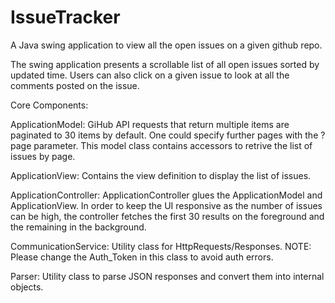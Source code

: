 IssueTracker
============

A Java swing application to view all the open issues on a given github repo. 

The swing application presents a scrollable list of all open issues sorted by updated time. Users can also click on a given issue to look at all the comments posted on the issue.

Core Components:

ApplicationModel: GiHub API requests that return multiple items are paginated to 30 items by default. One could specify further pages with the ?page parameter. This model class contains accessors to retrive the list of issues by page. 

ApplicationView: Contains the view definition to display the list of issues. 

ApplicationController: ApplicationController glues the ApplicationModel and ApplicationView. In order to keep the UI responsive as the number of issues can be high, the controller fetches the first 30 results on the foreground and the remaining in the background.

CommunicationService: Utility class for HttpRequests/Responses.
              NOTE: Please change the Auth_Token in this class to avoid auth errors.
              
Parser: Utility class to parse JSON responses and convert them into internal objects.

